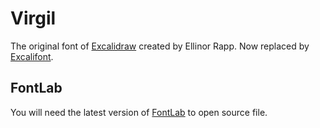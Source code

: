 # Virgil

The original font of [Excalidraw](https://excalidraw.com) created by Ellinor Rapp.
Now replaced by [Excalifont](https://plus.excalidraw.com/excalifont).


## FontLab

You will need the latest version of [FontLab](https://www.fontlab.com/) to open source file.

